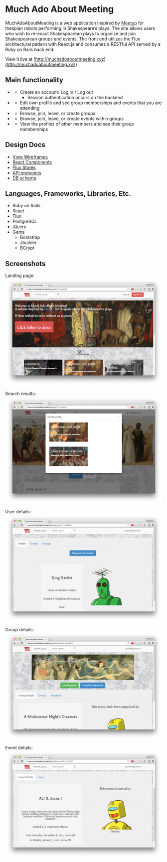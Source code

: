 # Much Ado About Meeting

MuchAdoAboutMeeting is a web application inspired by [Meetup](http://www.meetup.com) for thespian robots performing in Shakespeare’s plays. The site allows users who wish to re-enact Shakespearean plays to organize and join Shakespearean groups and events. The front end utilizes the Flux architectural pattern with React.js and consumes a RESTful API served by a Ruby on Rails back end.

View it live at [http://muchadoaboutmeeting.xyz](http://muchadoaboutmeeting.xyz)

## Main functionality

- * Create an account/ Log in / Log out
    * Session authentication occurs on the backend
- * Edit own profile and see group memberships and events that you are attending
- * Browse, join, leave, or create groups
- * Browse, join, leave, or create events within groups
- * View the profiles of other members and see their group memberships


## Design Docs
* [View Wireframes][views]
* [React Components][components]
* [Flux Stores][stores]
* [API endpoints][api-endpoints]
* [DB schema][schema]

[views]: ./docs/views.md
[components]: ./docs/components.md
[stores]: ./docs/stores.md
[api-endpoints]: ./docs/api-endpoints.md
[schema]: ./docs/schema.md

## Languages, Frameworks, Libraries, Etc.

* Ruby on Rails
* React
* Flux
* PostgreSQL
* jQuery
* Gems
  * Bootstrap
  * Jbuilder
  * BCrypt

## Screenshots

Landing page:
![landing page](./docs/screenshots/landingpage.png)

Search results:
![search results](./docs/screenshots/searchresults.png)

User details:
![user detail](./docs/screenshots/userdetail.png)

Group details:
![user detail](./docs/screenshots/groupdetail.png)

Event details:
![event detail](./docs/screenshots/eventdetail.png)
